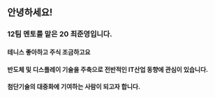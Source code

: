 ## 안녕하세요!
### 12팀 멘토를 맡은 20 최준영입니다.
#### 테니스 좋아하고 주식 조금하고요
#### 반도체 및 디스플레이 기술을 주축으로 전반적인 IT산업 동향에 관심이 있습니다. 
#### 첨단기술의 대중화에 기여하는 사람이 되고자 합니다.
